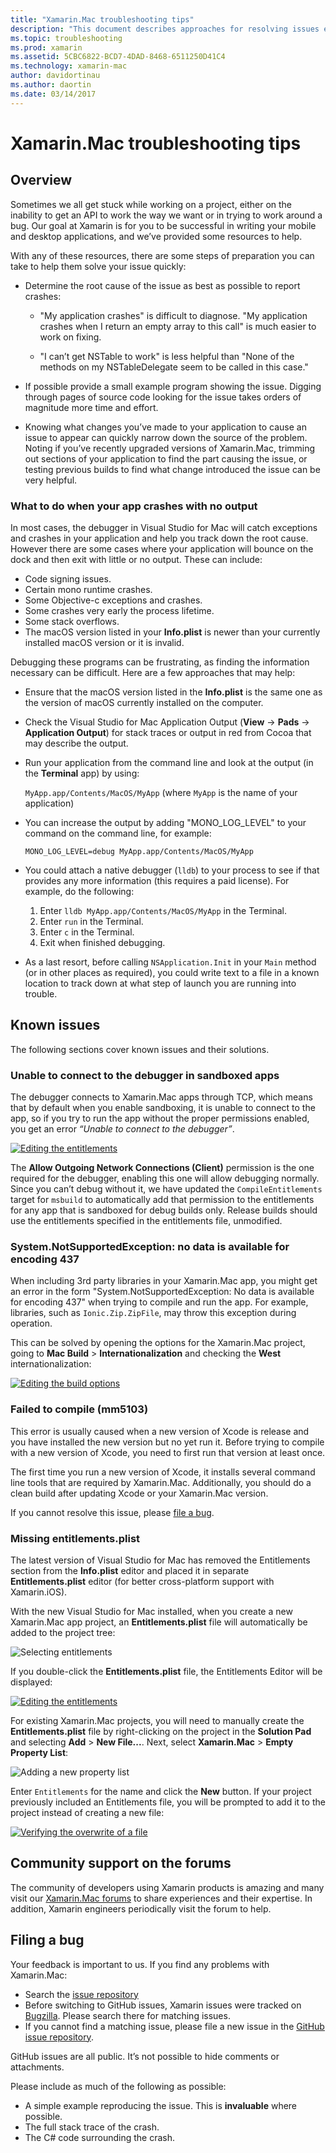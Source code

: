 ```yaml
---
title: "Xamarin.Mac troubleshooting tips"
description: "This document describes approaches for resolving issues encountered when developing Xamarin.Mac applications. It also discusses ways to get support."
ms.topic: troubleshooting
ms.prod: xamarin
ms.assetid: 5CBC6822-BCD7-4DAD-8468-6511250D41C4
ms.technology: xamarin-mac
author: davidortinau
ms.author: daortin
ms.date: 03/14/2017
---
```


# Xamarin.Mac troubleshooting tips

## Overview

Sometimes we all get stuck while working on a project, either on the inability to get an API to work the way we want or in trying to work around a bug. Our goal at Xamarin is for you to be successful in writing your mobile and desktop applications, and we’ve provided some resources to help.

With any of these resources, there are some steps of preparation you can take to help them solve your issue quickly:

- Determine the root cause of the issue as best as possible to report crashes:

  - "My application crashes" is difficult to diagnose. "My application crashes when I return an empty array to this call" is much easier to work on fixing.

  - "I can’t get NSTable to work" is less helpful than "None of the methods on my NSTableDelegate seem to be called in this case."

- If possible provide a small example program showing the issue. Digging through pages of source code looking for the issue takes orders of magnitude more time and effort.

- Knowing what changes you’ve made to your application to cause an issue to appear can quickly narrow down the source of the problem. Noting if you’ve recently upgraded versions of Xamarin.Mac, trimming out sections of your application to find the part causing the issue, or testing previous builds to find what change introduced the issue can be very helpful.

### What to do when your app crashes with no output

In most cases, the debugger in Visual Studio for Mac will catch exceptions and crashes in your application and help you track down the root cause. However there are some cases where your application will bounce on the dock and then exit with little or no output. These can include:

- Code signing issues.
- Certain mono runtime crashes.
- Some Objective-c exceptions and crashes.
- Some crashes very early the process lifetime.
- Some stack overflows.
- The macOS version listed in your **Info.plist** is newer than your currently installed macOS version or it is invalid.

Debugging these programs can be frustrating, as finding the information necessary can be difficult. Here are a few approaches that may help:

- Ensure that the macOS version listed in the **Info.plist** is the same one as the version of macOS currently installed on the computer.
- Check the Visual Studio for Mac Application Output (**View** -> **Pads** -> **Application Output**) for stack traces or output in red from Cocoa that may describe the output.
- Run your application from the command line and look at the output (in the **Terminal** app) by using:

  `MyApp.app/Contents/MacOS/MyApp` (where `MyApp` is the name of your application)
- You can increase the output by adding "MONO_LOG_LEVEL" to your command on the command line, for example:

  `MONO_LOG_LEVEL=debug MyApp.app/Contents/MacOS/MyApp`
- You could attach a native debugger (`lldb`) to your process to see if that provides any more information (this requires a paid license). For example, do the following:

  1. Enter `lldb MyApp.app/Contents/MacOS/MyApp` in the Terminal.
  2. Enter `run` in the Terminal.
  3. Enter `c` in the Terminal.
  4. Exit when finished debugging.
- As a last resort, before calling `NSApplication.Init` in your `Main` method (or in other places as required), you could write text to a file in a known location to track down at what step of launch you are running into trouble.

## Known issues

The following sections cover known issues and their solutions.

### Unable to connect to the debugger in sandboxed apps

The debugger connects to Xamarin.Mac apps through TCP, which means that by default when you enable sandboxing, it is unable to connect to the app, so if you try to run the app without the proper permissions enabled, you get an error *“Unable to connect to the debugger”*.

[![Editing the entitlements](troubleshooting-images/debug01.png "Editing the entitlements")](troubleshooting-images/debug01-large.png#lightbox)

The **Allow Outgoing Network Connections (Client)** permission is the one required for the debugger, enabling this one will allow debugging normally. Since you can’t debug without it, we have updated the `CompileEntitlements` target for `msbuild` to automatically add that permission to the entitlements for any app that is sandboxed for debug builds only. Release builds should use the entitlements specified in the entitlements file, unmodified.

### System.NotSupportedException: no data is available for encoding 437

When including 3rd party libraries in your Xamarin.Mac app, you might get an error in the form "System.NotSupportedException: No data is available for encoding 437" when trying to compile and run the app. For example, libraries, such as `Ionic.Zip.ZipFile`, may throw this exception during operation.

This can be solved by opening the options for the Xamarin.Mac project, going to **Mac Build** > **Internationalization** and checking the **West** internationalization:

[![Editing the build options](troubleshooting-images/issue01.png "Editing the build options")](troubleshooting-images/issue01-large.png#lightbox)

### Failed to compile (mm5103)

This error is usually caused when a new version of Xcode is release and you have installed the new version but no yet run it. Before trying to compile with a new version of Xcode, you need to first run that version at least once.

The first time you run a new version of Xcode, it installs several command line tools that are required by Xamarin.Mac. Additionally, you should do a clean build after updating Xcode or your Xamarin.Mac version.

If you cannot resolve this issue, please [file a bug](#filing-a-bug).

### Missing entitlements.plist

The latest version of Visual Studio for Mac has removed the Entitlements section from the **Info.plist** editor and placed it in separate **Entitlements.plist** editor (for better cross-platform support with Xamarin.iOS).

With the new Visual Studio for Mac installed, when you create a new Xamarin.Mac app project, an **Entitlements.plist** file will automatically be added to the project tree:

![Selecting entitlements](troubleshooting-images/entitlements01.png "Selecting entitlements")

If you double-click the **Entitlements.plist** file, the Entitlements Editor will be displayed:

[![Editing the entitlements](troubleshooting-images/entitlements02.png "Editing the entitlements")](troubleshooting-images/entitlements02-large.png#lightbox)

For existing Xamarin.Mac projects, you will need to manually create the **Entitlements.plist** file by right-clicking on the project in the **Solution Pad** and selecting **Add** > **New File...**. Next, select **Xamarin.Mac** > **Empty Property List**:

![Adding a new property list](troubleshooting-images/entitlements03.png "Adding a new property list")

Enter `Entitlements` for the name and click the **New** button. If your project previously included an Entitlements file, you will be prompted to add it to the project instead of creating a new file:

[![Verifying the overwrite of a file](troubleshooting-images/entitlements04.png "Verifying the overwrite of a file")](troubleshooting-images/entitlements04-large.png#lightbox)

## Community support on the forums

The community of developers using Xamarin products is amazing and many visit our [Xamarin.Mac forums](https://forums.xamarin.com/categories/mac) to share experiences and their expertise. In addition, Xamarin engineers periodically visit the forum to help.

<a name="filing-a-bug"/>

## Filing a bug

Your feedback is important to us. If you find any problems with Xamarin.Mac:

- Search the [issue repository](https://github.com/xamarin/xamarin-macios/issues)
- Before switching to GitHub issues, Xamarin issues were tracked on [Bugzilla](https://bugzilla.xamarin.com/describecomponents.cgi). Please search there for matching issues.
- If you cannot find a matching issue, please file a new issue in the [GitHub issue repository](https://github.com/xamarin/xamarin-macios/issues/new).

GitHub issues are all public. It’s not possible to hide comments or attachments.

Please include as much of the following as possible:

- A simple example reproducing the issue. This is **invaluable** where possible.
- The full stack trace of the crash.
- The C# code surrounding the crash.
